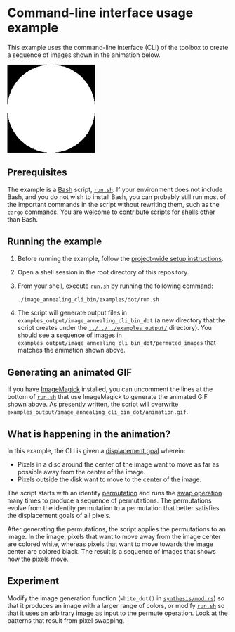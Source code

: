 <!-- omit in toc -->
# Command-line interface usage example

This example uses the command-line interface (CLI) of the toolbox to create a sequence of images shown in the animation below.

![White dot on a black background being transformed into a black star on a white background](./animation.gif)

## Prerequisites

The example is a [Bash](https://www.gnu.org/software/bash/) script, [`run.sh`](./run.sh). If your environment does not include Bash, and you do not wish to install Bash, you can probably still run most of the important commands in the script without rewriting them, such as the `cargo` commands. You are welcome to [contribute](../../../README.md#contributing) scripts for shells other than Bash.

## Running the example

1. Before running the example, follow the [project-wide setup instructions](../../../README.md#setup).
2. Open a shell session in the root directory of this repository.
3. From your shell, execute [`run.sh`](./run.sh) by running the following command:

   ```bash
   ./image_annealing_cli_bin/examples/dot/run.sh
   ```

4. The script will generate output files in `examples_output/image_annealing_cli_bin_dot` (a new directory that the script creates under the [`../../../examples_output/`](../../../examples_output) directory). You should see a sequence of images in `examples_output/image_annealing_cli_bin_dot/permuted_images` that matches the animation shown above.

## Generating an animated GIF

If you have [ImageMagick](https://imagemagick.org/) installed, you can uncomment the lines at the bottom of [`run.sh`](./run.sh) that use ImageMagick to generate the animated GIF shown above. As presently written, the script will overwrite `examples_output/image_annealing_cli_bin_dot/animation.gif`.

## What is happening in the animation?

In this example, the CLI is given a [displacement goal](../../../README.md#displacement-goals) wherein:

- Pixels in a disc around the center of the image want to move as far as possible away from the center of the image.
- Pixels outside the disk want to move to the center of the image.

The script starts with an identity [permutation](../../../README.md#permutations) and runs the [swap operation](../../../README.md#swap) many times to produce a sequence of permutations. The permutations evolve from the identity permutation to a permutation that better satisfies the displacement goals of all pixels.

After generating the permutations, the script applies the permutations to an image. In the image, pixels that want to move away from the image center are colored white, whereas pixels that want to move towards the image center are colored black. The result is a sequence of images that shows how the pixels move.

## Experiment

Modify the image generation function (`white_dot()` in [`synthesis/mod.rs`](./synthesis/mod.rs)) so that it produces an image with a larger range of colors, or modify [`run.sh`](./run.sh) so that it uses an arbitrary image as input to the permute operation. Look at the patterns that result from pixel swapping.
